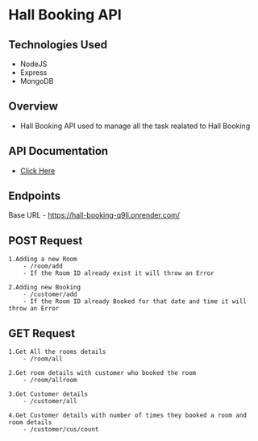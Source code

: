 # Hall Booking API
## Technologies Used
  - NodeJS
  - Express
  - MongoDB

## Overview
 - Hall Booking API used to manage all the task realated to Hall Booking

## API Documentation

 - [Click Here](https://documenter.getpostman.com/view/31335509/2s9YeLXUS4)

## Endpoints
  Base URL - https://hall-booking-q9ll.onrender.com/

## POST Request 
    1.Adding a new Room
        - /room/add
        - If the Room ID already exist it will throw an Error

    2.Adding new Booking
        - /customer/add
        - If the Room ID already Booked for that date and time it will throw an Error

## GET Request
    1.Get All the rooms details
        - /room/all

    2.Get room details with customer who booked the room
        - /room/allroom

    3.Get Customer details
        - /customer/all

    4.Get Customer details with number of times they booked a room and room details
        - /customer/cus/count



